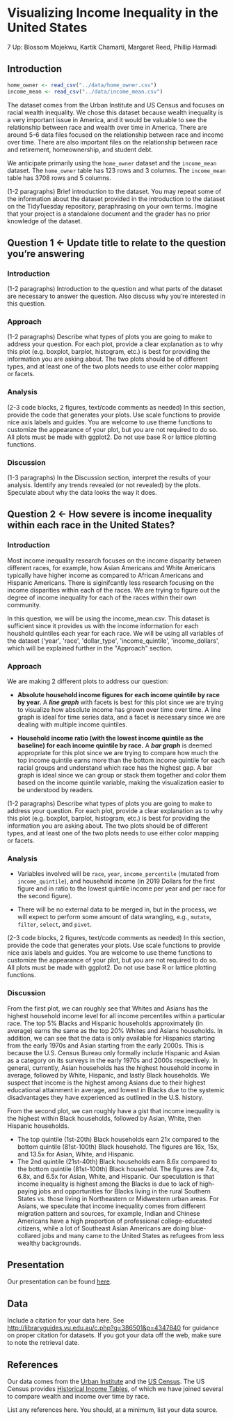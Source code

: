 Visualizing Income Inequality in the United States
================
7 Up: Blossom Mojekwu, Kartik Chamarti, Margaret Reed, Phillip Harmadi

## Introduction

``` r
home_owner <- read_csv("../data/home_owner.csv")
income_mean <- read_csv("../data/income_mean.csv")
```

The dataset comes from the Urban Institute and US Census and focuses on
racial wealth inequality. We chose this dataset because wealth
inequality is a very important issue in America, and it would be
valuable to see the relationship between race and wealth over time in
America. There are around 5-6 data files focused on the relationship
between race and income over time. There are also important files on the
relationship between race and retirement, homeownership, and student
debt.

We anticipate primarily using the `home_owner` dataset and the
`income_mean` dataset. The `home_owner` table has 123 rows and 3
columns. The `income_mean` table has 3708 rows and 5 columns.

(1-2 paragraphs) Brief introduction to the dataset. You may repeat some
of the information about the dataset provided in the introduction to the
dataset on the TidyTuesday repository, paraphrasing on your own terms.
Imagine that your project is a standalone document and the grader has no
prior knowledge of the dataset.

## Question 1 &lt;- Update title to relate to the question you’re answering

### Introduction

(1-2 paragraphs) Introduction to the question and what parts of the
dataset are necessary to answer the question. Also discuss why you’re
interested in this question.

### Approach

(1-2 paragraphs) Describe what types of plots you are going to make to
address your question. For each plot, provide a clear explanation as to
why this plot (e.g. boxplot, barplot, histogram, etc.) is best for
providing the information you are asking about. The two plots should be
of different types, and at least one of the two plots needs to use
either color mapping or facets.

### Analysis

(2-3 code blocks, 2 figures, text/code comments as needed) In this
section, provide the code that generates your plots. Use scale functions
to provide nice axis labels and guides. You are welcome to use theme
functions to customize the appearance of your plot, but you are not
required to do so. All plots must be made with ggplot2. Do not use base
R or lattice plotting functions.

### Discussion

(1-3 paragraphs) In the Discussion section, interpret the results of
your analysis. Identify any trends revealed (or not revealed) by the
plots. Speculate about why the data looks the way it does.

## Question 2 &lt;- How severe is income inequality within each race in the United States?

### Introduction

Most income inequality research focuses on the income disparity between 
different races, for example, how Asian Americans and White Americans
typically have higher income as compared to African Americans and 
Hispanic Americans. There is siginifcantly less research focusing on
the income disparities within each of the races. We are trying to 
figure out the degree of income inequality for each of the races
within their own community.

In this question, we will be using the income_mean.csv. This dataset
is sufficient since it provides us with the income information for
each houshold quintiles each year for each race. We will be using all 
variables of the dataset ('year', 'race', 'dollar_type', 
'income_quintile', 'income_dollars', which will be explained further 
in the "Approach" section.

### Approach

We are making 2 different plots to address our question:

  - **Absolute household income figures for each income quintile by race by 
    year.** A ***line graph*** with facets is best for this plot since we are 
    trying to visualize how absolute income has grown over time over time.
    A line graph is ideal for time series data, and a facet is necessary since
    we are dealing with multiple income quintiles.

  - **Household income ratio (with the lowest income quintile as the baseline) 
    for each income quintile by race.** A ***bar graph*** is deemed appropriate 
    for this plot since we are trying to compare how much the top income quintile 
    earns more than the bottom income quintile for each racial groups and
    understand which race has the highest gap. A bar graph is ideal since we can 
    group or stack them together and color them based on the income quintile
    variable, making the visualization easier to be understood by readers.
  
  (1-2 paragraphs) Describe what types of plots you are going to make to
address your question. For each plot, provide a clear explanation as to
why this plot (e.g. boxplot, barplot, histogram, etc.) is best for
providing the information you are asking about. The two plots should be
of different types, and at least one of the two plots needs to use
either color mapping or facets.

### Analysis

  - Variables involved will be `race`, `year`, `income_percentile`
    (mutated from `income_quintile`), and household income (in 2019
    Dollars for the first figure and in ratio to the lowest quintile
    income per year and per race for the second figure).

  - There will be no external data to be merged in, but in the process,
    we will expect to perform some amount of data wrangling, e.g.,
    `mutate`, `filter`, `select`, and `pivot`.

(2-3 code blocks, 2 figures, text/code comments as needed) In this
section, provide the code that generates your plots. Use scale functions
to provide nice axis labels and guides. You are welcome to use theme
functions to customize the appearance of your plot, but you are not
required to do so. All plots must be made with ggplot2. Do not use base
R or lattice plotting functions.

### Discussion

From the first plot, we can roughly see that Whites and Asians has the highest
household income level for all income percentiles within a particular race.
The top 5% Blacks and Hispanic households approximately (in average) earns the 
same as the top 20% Whites and Asians households. In addition, we can see that
the data is only available for Hispanics starting from the early 1970s and 
Asian starting from the early 2000s. This is because the U.S. Census Bureau 
only formally include Hispanic and Asian as a category on its surveys in the 
early 1970s and 2000s respectively. In general, currently, Asian households has 
the highest household income in average, followed by White, Hispanic, and lastly 
Black households. We suspect that income is the highest among Asians due to their 
highest educational attainment in average, and lowest in Blacks due to the systemic
disadvantages they have experienced as outlined in the U.S. history.

From the second plot, we can roughly have a gist that income inequality is the
highest within Black households, followed by Asian, White, then Hispanic 
households. 
  - The top quintile (1st-20th) Black households earn 21x compared to
    the bottom quintile (81st-100th) Black household. The figures are 16x, 15x, and 
    13.5x for Asian, White, and Hispanic.
  - The 2nd quintile (21st-40th) Black households earn 8.6x compared to
    the bottom quintile (81st-100th) Black household. The figures are 7.4x, 6.8x, and 
    6.5x for Asian, White, and Hispanic.
Our speculation is that income inequality is highest among the Blacks is due to 
lack of high-paying jobs and opportunities for Blacks living in the rural Southern 
States vs. those living in Northeastern or Midwestern urban areas. For Asians,
we speculate that income inequality comes from different migration pattern and 
sources, for example, Indian and Chinese Americans have a high proportion of
professional college-educated citizens, while a lot of Southeast Asian Americans
are doing blue-collared jobs and many came to the United States as refugees
from less wealthy backgrounds.

## Presentation

Our presentation can be found [here](presentation/presentation.html).

## Data

Include a citation for your data here. See
<http://libraryguides.vu.edu.au/c.php?g=386501&p=4347840> for guidance
on proper citation for datasets. If you got your data off the web, make
sure to note the retrieval date.

## References

Our data comes from the [Urban Institute](https://apps.urban.org/features/wealth-inequality-charts/) 
and the [US Census](https://www.census.gov/data/tables/time-series/demo/income-poverty/historical-income-households.html). 
The US Census provides [Historical Income Tables](https://www.census.gov/data/tables/time-series/demo/income-poverty/historical-income-households.html), 
of which we have joined several to compare wealth and income over time by race.

List any references here. You should, at a minimum, list your data
source.
